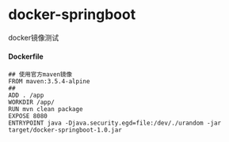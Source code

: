# docker-springboot
docker镜像测试


#### Dockerfile
```$xslt
## 使用官方maven镜像
FROM maven:3.5.4-alpine
## 
ADD . /app
WORKDIR /app/
RUN mvn clean package
EXPOSE 8080
ENTRYPOINT java -Djava.security.egd=file:/dev/./urandom -jar target/docker-springboot-1.0.jar

```